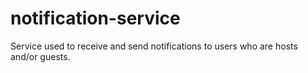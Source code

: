 # notification-service
Service used to receive and send notifications to users who are hosts and/or guests.
